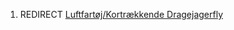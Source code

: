 1.  REDIRECT [Luftfartøj/Kortrækkende
    Dragejagerfly](Luftfartøj/Kortrækkende_Dragejagerfly "wikilink")